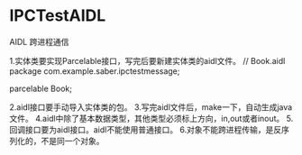 # IPCTestAIDL
AIDL 跨进程通信

1.实体类要实现Parcelable接口，写完后要新建实体类的aidl文件。
// Book.aidl
package com.example.saber.ipctestmessage;

parcelable Book;

2.aidl接口要手动导入实体类的包。
3.写完aidl文件后，make一下，自动生成java文件。
4.aidl中除了基本数据类型，其他类型必须标上方向，in,out或者inout。
5.回调接口要为aidl接口。aidl不能使用普通接口。
6.对象不能跨进程传输，是反序列化的，不是同一个对象。
